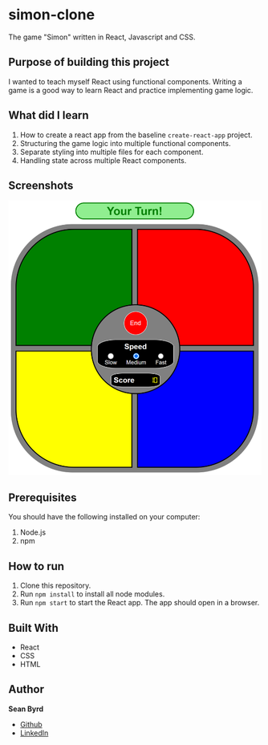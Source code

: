 # simon-clone

The game "Simon" written in React, Javascript and CSS.

## Purpose of building this project

I wanted to teach myself React using functional components. Writing a game is a good way to learn React and practice implementing game logic.

## What did I learn

1. How to create a react app from the baseline `create-react-app` project.
2. Structuring the game logic into multiple functional components.
3. Separate styling into multiple files for each component.
4. Handling state across multiple React components.

## Screenshots

![Simon Game Board](/images/gameboardScreenshot.png)

## Prerequisites

You should have the following installed on your computer:

1. Node.js
2. npm

## How to run

1. Clone this repository.
2. Run `npm install` to install all node modules.
3. Run `npm start` to start the React app. The app should open in a browser.

## Built With

- React
- CSS
- HTML

## Author

**Sean Byrd**

- [Github](https://github.com/byrdsean "Sean Byrd")
- [LinkedIn](https://www.linkedin.com/in/seanbyrd/ "LinkedIn")
